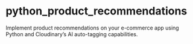 # python_product_recommendations
Implement product recommendations on your e-commerce app using Python and Cloudinary’s AI auto-tagging capabilities.
